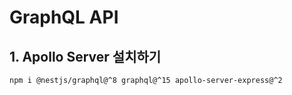 # GraphQL API

## 1. Apollo Server 설치하기
```bash
npm i @nestjs/graphql@^8 graphql@^15 apollo-server-express@^2
```

